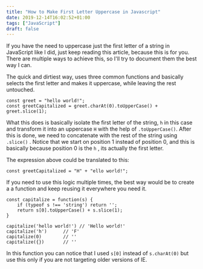 ```yaml
---
title: "How to Make First Letter Uppercase in Javascript"
date: 2019-12-14T16:02:52+01:00
tags: ["JavaScript"]
draft: false
---
```


If you have the need to uppercase just the first letter of a string in JavaScript like I did, just keep reading this article, because this is for you. There are multiple ways to achieve this, so I'll try to document them the best way I can.

The quick and dirtiest way, uses three common functions and basically selects the first letter and makes it uppercase, while leaving the rest untouched.

```
const greet = "hello world!";
const greetCapitalized = greet.charAt(0).toUpperCase() + greet.slice(1);
```

What this does is basically isolate the first letter of the string, `h` in this case and transform it into an uppercase `H` with the help of `.toUpperCase()`. After this is done, we need to concatenate with the rest of the string using `.slice()` . Notice that we start on position 1 instead of position 0, and this is basically because position 0 is the `h` , its actually the first letter.

The expression above could be translated to this:

```
const greetCapitalized = "H" + "ello world!";
```

If you need to use this logic multiple times, the best way would be to create a a function and keep reusing it everywhere you need it.

```
const capitalize = function(s) {
    if (typeof s !== 'string') return '';
    return s[0].toUpperCase() + s.slice(1);
}

capitalize('hello world!') // 'Hello world!'
capitalize('h')      // 'F'
capitalize(0)        // ''
capitalize({})       // ''
```

In this function you can notice that I used `s[0]` instead of `s.charAt(0)` but use this only if you are not targeting older versions of IE.
